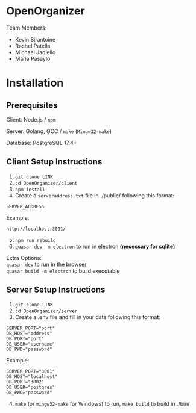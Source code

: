 # OpenOrganizer

Team Members:
* Kevin Sirantoine
* Rachel Patella
* Michael Jagiello
* Maria Pasaylo

# Installation

## Prerequisites

Client: Node.js / ``npm``

Server: Golang, GCC / ``make`` (``Mingw32-make``)

Database: PostgreSQL 17.4+

## Client Setup Instructions

1. ``git clone LINK``
2. ``cd OpenOrganizer/client``
3. ``npm install``
4. Create a ``serveraddress.txt`` file in ./public/ following this format:
```
SERVER_ADDRESS
```
Example:
```
http://localhost:3001/
```
5. ``npm run rebuild``
6. ``quasar dev -m electron`` to run in electron **(necessary for sqlite)**

Extra Options:<br>
``quasar dev`` to run in the browser<br>
``quasar build -m electron`` to build executable

## Server Setup Instructions

1. ``git clone LINK``
2. ``cd OpenOrganizer/server``
3. Create a .env file and fill in your data following this format:
```
SERVER_PORT="port"
DB_HOST="address"
DB_PORT="port"
DB_USER="username"
DB_PWD="password"
```
Example:
```
SERVER_PORT="3001"
DB_HOST="localhost"
DB_PORT="3002"
DB_USER="postgres"
DB_PWD="password"
```
4. ``make`` (or ``mingw32-make`` for Windows) to run, ``make build`` to build in ./bin/
